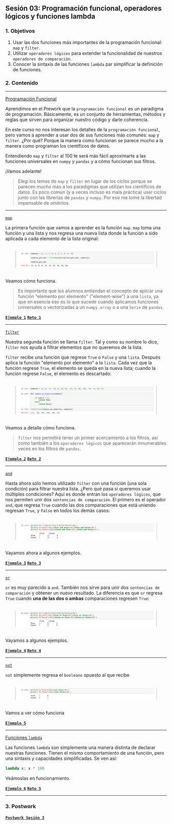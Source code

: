 
## Sesión 03: Programación funcional, operadores lógicos y funciones lambda

### 1. Objetivos

1. Usar las dos funciones más importantes de la programación funcional: `map` y `filter`.
2. Utilizar `operadores lógicos` para extender la funcionalidad de nuestros `operadores de comparación`.
3. Conocer la sintaxis de las funciones `lambda` par simplificar la definición de funciones.

### 2. Contenido

---

<ins>Programación Funcional</ins>

Aprendimos en el Prework que la `programación funcional` es un paradigma de programación. Básicamente, es un conjunto de herramientas, métodos y reglas que sirven para organizar nuestro código y darle coherencia.

En este curso no nos interesan los detalles de la `programación funcional`, pero vamos a aprender a usar dos de sus funciones más comunes: `map` y `filter`. ¿Por qué? Porque la manera como funcionan se parece mucho a la manera como programan los científicos de datos.

Entendiendo `map` y `filter` al 100 te será más fácil aproximarte a las funciones universales en `numpy` y `pandas` y a cómo funcionan sus filtros.

¡Vamos adelante!

> Elegí los temas de `map` y `filter` en lugar de los ciclos porque se parecen mucho más a los paradigmas que utilizan los científicos de datos. Es poco común (y a veces incluso es mala práctica) usar ciclos junto con las librerías de `pandas` y `numpy`. Por eso me tomé la libertad impensable de omitirlos.

---

<ins>`map`</ins>

La primera función que vamos a aprender es la función `map`. `map` toma una función y una lista y nos regresa una nueva lista donde la función a sido aplicada a cada elemento de la lista original:

<div style="padding: 10px; margin: 20px"><img src='./Imgs/sesion-3_43.png'></div>

Veamos cómo funciona.

> Es importante que los alumnos entiendan el concepto de aplicar una función "elemento por elemento" ("element-wise") a una `lista`, ya que en esencia eso es lo que sucede cuando aplicamos funciones universales o vectorizadas a un `numpy.array` o a una `Serie` de `pandas`.

[**`Ejemplo 1`**](Ejemplo-01/map.ipynb)
[**`Reto 1`**](Reto-01/map.ipynb)

---

<ins>`filter`</ins>

Nuestra segunda función se llama `filter`. Tal y como su nombre lo dice, `filter` nos ayuda a filtrar elementos que no queremos de la lista.

`filter` recibe una función que regrese `True` o `False` y una `lista`. Después aplica la función "elemento por elemento" a la `lista`. Cada vez que la función regrese `True`, el elemento se queda en la nueva lista; cuando la función regrese `False`, el elemento es descartado:

<div style="padding: 10px; margin: 20px"><img src='./Imgs/sesion-3_44.png'></div>

Veamos a detalle cómo funciona.

> `filter` nos permitirá tener un primer acercamiento a los filtros, así como también a los `operadores lógicos` que aparecerán innumerables veces en los filtros de `pandas`.

[**`Ejemplo 2`**](Ejemplo-02/filter.ipynb)
[**`Reto 2`**](Reto-02/filter.ipynb)

---

<ins>`and`</ins>

Hasta ahora sólo hemos utilizado `filter` con una función (una sola condición) para filtrar nuestra lista. ¿Pero qué pasa si queremos usar múltiples condiciones? Aquí es donde entran los `operadores lógicos`, que nos permiten unir dos `sentencias de comparación`. El primero es el operador `and`, que regresa `True` cuando las dos comparaciones que está uniendo regresan `True`, y `False` en todos los demás casos:

<div style="padding: 10px; margin: 20px"><img src='./Imgs/sesion-3_16.png'></div>

Vayamos ahora a algunos ejemplos.

>

[**`Ejemplo 3`**](Ejemplo-03/and.ipynb)
[**`Reto 3`**](Reto-03/and.ipynb)

---

<ins>`or`</ins>

`or` es muy parecido a `and`. También nos sirve para unir dos `sentencias de comparación` y obtener un nuevo resultado. La diferencia es que `or` regresa `True` cuando **una de las dos o ambas** comparaciones regresen `True`:

<div style="padding: 10px; margin: 20px"><img src='./Imgs/sesion-3_25.png'></div>

Vayamos a algunos ejemplos.

>

[**`Ejemplo 4`**](Ejemplo-04/or.ipynb)
[**`Reto 4`**](Reto-04/or.ipynb)

---

<ins>`not`</ins>

`not` simplemente regresa el `booleano` opuesto al que recibe

<div style="padding: 10px; margin: 20px"><img src='./Imgs/sesion-3_29.png'></div>

Vamos a ver cómo funciona

>

[**`Ejemplo 5`**](Ejemplo-05/not.ipynb)

---

<ins>Funciones `lambda`</ins>

Las funciones `lambda` son simplemente una manera distinta de declarar nuestras funciones. Tienen el mismo comportamiento de una función, pero una sintaxis y capacidades simplificadas. Se ven así:

```python
lambda x: x * 100
```

Veámoslas en funcionamiento.

>

[**`Ejemplo 6`**](Ejemplo-06/lambda.ipynb)
[**`Reto 5`**](Reto-05/lambda.ipynb)

---

### 3. Postwork

[**`Postwork Sesión 3`**](Postwork/Readme.md)

